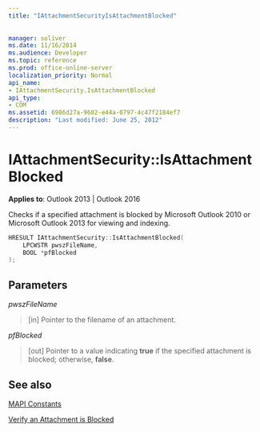 ```yaml
---
title: "IAttachmentSecurityIsAttachmentBlocked"
 
 
manager: soliver
ms.date: 11/16/2014
ms.audience: Developer
ms.topic: reference
ms.prod: office-online-server
localization_priority: Normal
api_name:
- IAttachmentSecurity.IsAttachmentBlocked
api_type:
- COM
ms.assetid: 6986d27a-9602-e44a-0797-4c47f2184ef7
description: "Last modified: June 25, 2012"
---
```


# IAttachmentSecurity::IsAttachmentBlocked

  
  
**Applies to**: Outlook 2013 | Outlook 2016 
  
Checks if a specified attachment is blocked by Microsoft Outlook 2010 or Microsoft Outlook 2013 for viewing and indexing.
  
```cpp
HRESULT IAttachmentSecurity::IsAttachmentBlocked( 
    LPCWSTR pwszFileName,  
    BOOL *pfBlocked 
);
```

## Parameters

 _pwszFileName_
  
> [in] Pointer to the filename of an attachment.
    
 _pfBlocked_
  
> [out] Pointer to a value indicating **true** if the specified attachment is blocked; otherwise, **false**.
    
## See also



[MAPI Constants](mapi-constants.md)
  
[Verify an Attachment is Blocked](how-to-verify-an-attachment-is-blocked.md)

